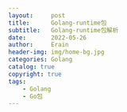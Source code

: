 ```yaml
---
layout:     post
title:      Golang-runtime包
subtitle:   Golang-runtime包解析
date:       2022-05-26
author:     Erain
header-img: img/home-bg.jpg
categories: Golang
catalog: true
copyright: true
tags:
    - Golang
    - Go包
---
```


